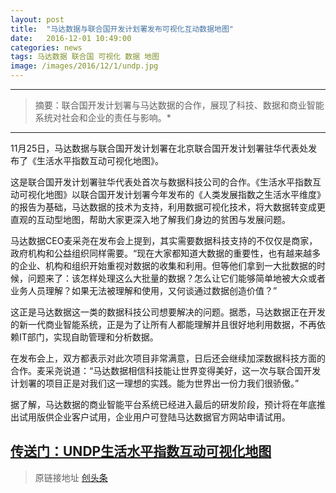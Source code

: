 ```yaml
---
layout: post
title:  "马达数据与联合国开发计划署发布可视化互动数据地图"
date:   2016-12-01 10:49:00
categories: news
tags: 马达数据 联合国 可视化 数据 地图 
image: /images/2016/12/1/undp.jpg
---
```


---------
>摘要：联合国开发计划署与马达数据的合作，展现了科技、数据和商业智能系统对社会和企业的责任与影响。*

--------

11月25日，马达数据与联合国开发计划署在北京联合国开发计划署驻华代表处发布了《生活水平指数互动可视化地图》。
 
这是联合国开发计划署驻华代表处首次与数据科技公司的合作。《生活水平指数互动可视化地图》以联合国开发计划署今年发布的《人类发展指数之生活水平维度》的报告为基础，马达数据的技术为支持，利用数据可视化技术，将大数据转变成更直观的互动型地图，帮助大家更深入地了解我们身边的贫困与发展问题。

马达数据CEO麦采尧在发布会上提到，其实需要数据科技支持的不仅仅是商家，政府机构和公益组织同样需要。“现在大家都知道大数据的重要性，也有越来越多的企业、机构和组织开始重视对数据的收集和利用。但等他们拿到一大批数据的时候，问题来了：该怎样处理这么大批量的数据？怎么让它们能够简单地被大众或者业务人员理解？如果无法被理解和使用，又何谈通过数据创造价值？”
 
这正是马达数据这一类的数据科技公司想要解决的问题。据悉，马达数据正在开发的新一代商业智能系统，正是为了让所有人都能理解并且很好地利用数据，不再依赖IT部门，实现自助管理和分析数据。
 
在发布会上，双方都表示对此次项目非常满意，日后还会继续加深数据科技方面的合作。麦采尧说道：“马达数据相信科技能让世界变得美好，这一次与联合国开发计划署的项目正是对我们这一理想的实践。能为世界出一份力我们很骄傲。”
 
据了解，马达数据的商业智能平台系统已经进入最后的研发阶段，预计将在年底推出试用版供企业客户试用，企业用户可登陆马达数据官方网站申请试用。

## [传送门：UNDP生活水平指数互动可视化地图](http://undp.madadata.com/)


> 原链接地址 [创头条](http://www.ctoutiao.com/109575.html)

